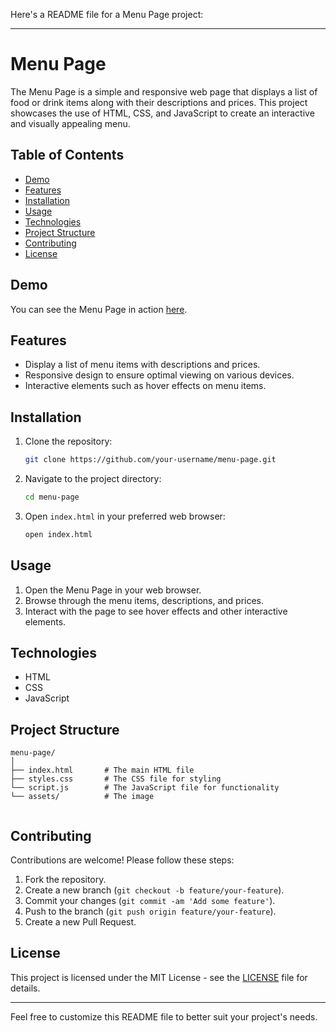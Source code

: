 Here's a README file for a Menu Page project:

---

# Menu Page

The Menu Page is a simple and responsive web page that displays a list of food or drink items along with their descriptions and prices. This project showcases the use of HTML, CSS, and JavaScript to create an interactive and visually appealing menu.

## Table of Contents

- [Demo](#demo)
- [Features](#features)
- [Installation](#installation)
- [Usage](#usage)
- [Technologies](#technologies)
- [Project Structure](#project-structure)
- [Contributing](#contributing)
- [License](#license)

## Demo

You can see the Menu Page in action [here](https://iammiracle01.github.io/Menu/).

## Features

- Display a list of menu items with descriptions and prices.
- Responsive design to ensure optimal viewing on various devices.
- Interactive elements such as hover effects on menu items.

## Installation

1. Clone the repository:

   ```bash
   git clone https://github.com/your-username/menu-page.git
   ```

2. Navigate to the project directory:

   ```bash
   cd menu-page
   ```

3. Open `index.html` in your preferred web browser:

   ```bash
   open index.html
   ```

## Usage

1. Open the Menu Page in your web browser.
2. Browse through the menu items, descriptions, and prices.
3. Interact with the page to see hover effects and other interactive elements.

## Technologies

- HTML
- CSS
- JavaScript

## Project Structure

```plaintext
menu-page/
│
├── index.html       # The main HTML file
├── styles.css       # The CSS file for styling
└── script.js        # The JavaScript file for functionality
└── assets/          # The image
    
```

## Contributing

Contributions are welcome! Please follow these steps:

1. Fork the repository.
2. Create a new branch (`git checkout -b feature/your-feature`).
3. Commit your changes (`git commit -am 'Add some feature'`).
4. Push to the branch (`git push origin feature/your-feature`).
5. Create a new Pull Request.

## License

This project is licensed under the MIT License - see the [LICENSE](LICENSE) file for details.

---

Feel free to customize this README file to better suit your project's needs.
